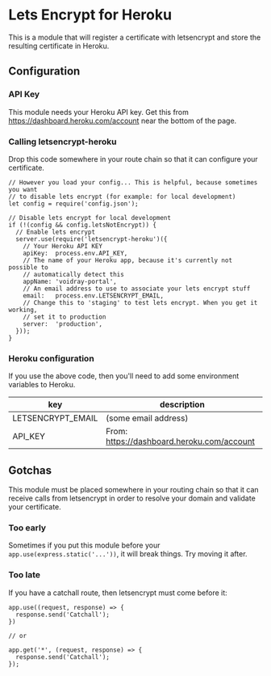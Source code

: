 # Lets Encrypt for Heroku

This is a module that will register a certificate with letsencrypt and store the resulting certificate in Heroku.

## Configuration

### API Key

This module needs your Heroku API key. Get this from https://dashboard.heroku.com/account near the bottom of the page.

### Calling letsencrypt-heroku

Drop this code somewhere in your route chain so that it can configure your certificate.

````node
// However you load your config... This is helpful, because sometimes you want
// to disable lets encrypt (for example: for local development)
let config = require('config.json');

// Disable lets encrypt for local development
if (!(config && config.letsNotEncrypt)) {
  // Enable lets encrypt
  server.use(require('letsencrypt-heroku')({
    // Your Heroku API KEY
    apiKey:  process.env.API_KEY,
    // The name of your Heroku app, because it's currently not possible to
    // automatically detect this
    appName: 'voidray-portal',
    // An email address to use to associate your lets encrypt stuff
    email:   process.env.LETSENCRYPT_EMAIL,
    // Change this to 'staging' to test lets encrypt. When you get it working,
    // set it to production
    server:  'production',
  }));
}
````

### Heroku configuration

If you use the above code, then you'll need to add some environment variables
to Heroku.

| key | description |
|-----|-------|
| LETSENCRYPT_EMAIL | (some email address) |
| API_KEY | From: https://dashboard.heroku.com/account |

## Gotchas

This module must be placed somewhere in your routing chain so that it can receive calls from letsencrypt in order to resolve your domain and validate your certificate.

### Too early

Sometimes if you put this module before your `app.use(express.static('...'))`, it will break things. Try moving it after.

### Too late

If you have a catchall route, then letsencrypt must come before it:

```node
app.use((request, response) => {
  response.send('Catchall');
})

// or

app.get('*', (request, response) => {
  response.send('Catchall');
});
```

